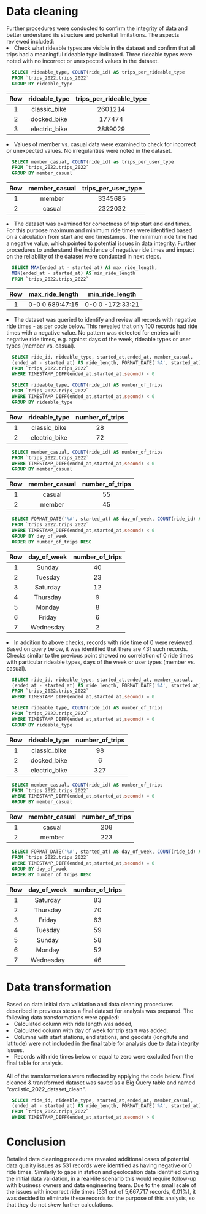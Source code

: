 <h1>Data cleaning</h1>
Further procedures were conducted to confirm the integrity of data and better understand its structure and potential limitations. The aspects reviewed included:
<li>Check what rideable types are visible in the dataset and confirm that all trips had a meaningful rideable type indicated. Three rideable types were noted with no incorrect or unexpected values in the dataset.</li>

```sql
  SELECT rideable_type, COUNT(ride_id) AS trips_per_rideable_type
  FROM `trips_2022.trips_2022`
  GROUP BY rideable_type
```
|Row|rideable_type|trips_per_rideable_type|
|:-:|:-:|:-:|
|1|classic_bike|2601214|
|2|docked_bike|177474|
|3|electric_bike|2889029|

<li>Values of member vs. casual data were examined to check for incorrect or unexpected values. No irregularities were noted in the dataset.</li>

```sql
  SELECT member_casual, COUNT(ride_id) as trips_per_user_type
  FROM `trips_2022.trips_2022`
  GROUP BY member_casual
```

|Row|member_casual|trips_per_user_type|
|:-:|:-:|:-:|
|1|member|3345685|
|2|casual|2322032|

<li>The dataset was examined for correctness of trip start and end times. For this purpose maximum and minimum ride times were identified based on a calculation from start and end timestamps. The minimum ride time had a negative value, which pointed to potential issues in data integrity. Further procedures to understand the incidence of negative ride times and impact on the reliability of the dataset were conducted in next steps.</li>

```sql
  SELECT MAX(ended_at - started_at) AS max_ride_length,
  MIN(ended_at - started_at) AS min_ride_length
  FROM `trips_2022.trips_2022`
```

|Row|max_ride_length|min_ride_length|
|:-:|:-:|:-:|
|1|0-0 0 689:47:15|0-0 0 -172:33:21|

<li>The dataset was queried to identify and review all records with negative ride times - as per code below. This revealed that only 100 records had ride times with a negative value. No pattern was detected for entries with negative ride times, e.g. against days of the week, rideable types or user types (member vs. casual).</li>

```sql
  SELECT ride_id, rideable_type, started_at,ended_at, member_casual,
  (ended_at - started_at) AS ride_length, FORMAT_DATE('%A', started_at) AS day_of_week
  FROM `trips_2022.trips_2022`
  WHERE TIMESTAMP_DIFF(ended_at,started_at,second) < 0
```

```sql
  SELECT rideable_type, COUNT(ride_id) AS number_of_trips
  FROM `trips_2022.trips_2022`
  WHERE TIMESTAMP_DIFF(ended_at,started_at,second) < 0
  GROUP BY rideable_type
```

|Row|rideable_type|number_of_trips|
|:-:|:-:|:-:|
|1|classic_bike|28|
|2|electric_bike|72|


```sql
  SELECT member_casual, COUNT(ride_id) AS number_of_trips
  FROM `trips_2022.trips_2022`
  WHERE TIMESTAMP_DIFF(ended_at,started_at,second) < 0
  GROUP BY member_casual
```

|Row|member_casual|number_of_trips|
|:-:|:-:|:-:|
|1|casual|55|
|2|member|45|

```sql
  SELECT FORMAT_DATE('%A', started_at) AS day_of_week, COUNT(ride_id) AS number_of_trips
  FROM `trips_2022.trips_2022`
  WHERE TIMESTAMP_DIFF(ended_at,started_at,second) < 0
  GROUP BY day_of_week
  ORDER BY number_of_trips DESC
```

|Row|day_of_week|number_of_trips|
|:-:|:-:|:-:|
|1|Sunday|40|
|2|Tuesday|23|
|3|Saturday|12|
|4|Thursday|9|
|5|Monday|8|
|6|Friday|6|
|7|Wednesday|2|

<li>In addition to above checks, records with ride time of 0 were reviewed. Based on query below, it was identified that there are 431 such records. Checks similar to the previous point showed no correlation of 0 ride times with particular rideable types, days of the week or user types (member vs. casual).</li>

```sql
  SELECT ride_id, rideable_type, started_at,ended_at, member_casual,
  (ended_at - started_at) AS ride_length, FORMAT_DATE('%A', started_at) AS day_of_week
  FROM `trips_2022.trips_2022`
  WHERE TIMESTAMP_DIFF(ended_at,started_at,second) = 0
```

```sql
  SELECT rideable_type, COUNT(ride_id) AS number_of_trips
  FROM `trips_2022.trips_2022`
  WHERE TIMESTAMP_DIFF(ended_at,started_at,second) = 0
  GROUP BY rideable_type
```

|Row|rideable_type|number_of_trips|
|:-:|:-:|:-:|
|1|classic_bike|98|
|2|docked_bike|6|
|3|electric_bike|327|


```sql
  SELECT member_casual, COUNT(ride_id) AS number_of_trips
  FROM `trips_2022.trips_2022`
  WHERE TIMESTAMP_DIFF(ended_at,started_at,second) = 0
  GROUP BY member_casual
```

|Row|member_casual|number_of_trips|
|:-:|:-:|:-:|
|1|casual|208|
|2|member|223|

```sql
  SELECT FORMAT_DATE('%A', started_at) AS day_of_week, COUNT(ride_id) AS number_of_trips
  FROM `trips_2022.trips_2022`
  WHERE TIMESTAMP_DIFF(ended_at,started_at,second) = 0
  GROUP BY day_of_week
  ORDER BY number_of_trips DESC
```


|Row|day_of_week|number_of_trips|
|:-:|:-:|:-:|
|1|Saturday|83|
|2|Thursday|70|
|3|Friday|63|
|4|Tuesday|59|
|5|Sunday|58|
|6|Monday|52|
|7|Wednesday|46|

<h1>Data transformation</h1>
Based on data initial data validation and data cleaning procedures described in previous steps a final dataset for analysis was prepared. The following data transformations were applied:
<li>Calculated column with ride length was added,</li>
<li>Calculated column with day of week for trip start was added,</li>
<li>Columns with start stations, end stations, and geodata (longitute and latitude) were not included in the final table for analysis due to data integrity issues.</li>
<li>Records with ride times below or equal to zero were excluded from the final table for analysis.</li>
<br>
All of the transformations were reflected by applying the code below. Final cleaned & transformed dataset was saved as a Big Query table and named "cyclistic_2022_dataset_clean".

```sql
  SELECT ride_id, rideable_type, started_at,ended_at, member_casual,
  (ended_at - started_at) AS ride_length, FORMAT_DATE('%A', started_at) AS day_of_week
  FROM `trips_2022.trips_2022`
  WHERE TIMESTAMP_DIFF(ended_at,started_at,second) > 0
```

<h1>Conclusion</h1>
Detailed data cleaning procedures revealed additional cases of potential data quality issues as 531 records were identified as having negative or 0 ride times. Similarly to gaps in station and geolocation data identified during the initial data validation, in a real-life scenario this would require follow-up with business owners and data engineering team. Due to the small scale of the issues with incorrect ride times (531 out of 5,667,717 records, 0.01%), it was decided to eliminate these records for the purpose of this analysis, so that they do not skew further calculations.
